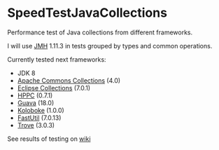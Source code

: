 # SpeedTestJavaCollections
Performance test of Java collections from different frameworks.

I will use [JMH](http://java-performance.info/jmh/) 1.11.3 in tests grouped by types and common operations.

Currently tested next frameworks:
- JDK 8
- [Apache Commons Collections](http://commons.apache.org/proper/commons-collections/) (4.0)
- [Eclipse Collections](https://www.eclipse.org/collections/) (7.0.1)
- [HPPC](http://labs.carrotsearch.com/hppc.html) (0.7.1)
- [Guava](https://github.com/google/guava) (18.0)
- [Koloboke](https://github.com/OpenHFT/Koloboke) (1.0.0)
- [FastUtil](http://fastutil.di.unimi.it/) (7.0.13)
- [Trove](http://trove.starlight-systems.com/) (3.0.3)

See results of testing on [wiki](https://github.com/VSergey/SpeedTestJavaCollections/wiki)
